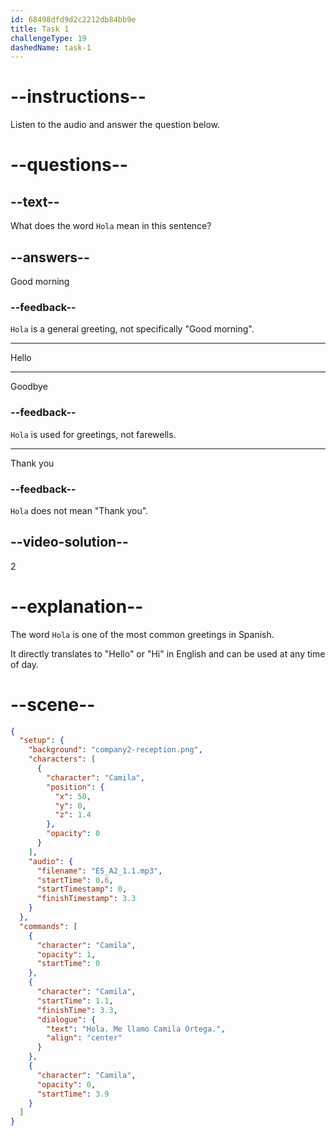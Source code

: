 ```yaml
---
id: 68498dfd9d2c2212db84bb9e
title: Task 1
challengeType: 19
dashedName: task-1
---
```


<!-- (Audio) Camila: Hola. Me llamo Camila Ortega. -->

# --instructions--

Listen to the audio and answer the question below.

# --questions--

## --text--

What does the word `Hola` mean in this sentence?

## --answers--

Good morning

### --feedback--

`Hola` is a general greeting, not specifically "Good morning".

---

Hello

---

Goodbye

### --feedback--

`Hola` is used for greetings, not farewells.

---

Thank you

### --feedback--

`Hola` does not mean "Thank you".

## --video-solution--

2

# --explanation--

The word `Hola` is one of the most common greetings in Spanish. 

It directly translates to "Hello" or "Hi" in English and can be used at any time of day.

# --scene--

```json
{
  "setup": {
    "background": "company2-reception.png",
    "characters": [
      {
        "character": "Camila",
        "position": {
          "x": 50,
          "y": 0,
          "z": 1.4
        },
        "opacity": 0
      }
    ],
    "audio": {
      "filename": "ES_A2_1.1.mp3",
      "startTime": 0.6,
      "startTimestamp": 0,
      "finishTimestamp": 3.3
    }
  },
  "commands": [
    {
      "character": "Camila",
      "opacity": 1,
      "startTime": 0
    },
    {
      "character": "Camila",
      "startTime": 1.1,
      "finishTime": 3.3,
      "dialogue": {
        "text": "Hola. Me llamo Camila Ortega.",
        "align": "center"
      }
    },
    {
      "character": "Camila",
      "opacity": 0,
      "startTime": 3.9
    }
  ]
}
```
